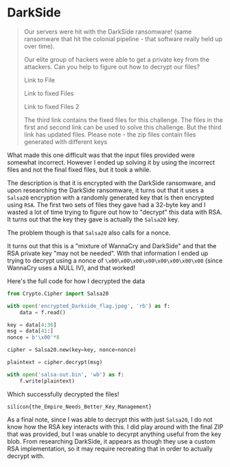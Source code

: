 # DarkSide

> Our servers were hit with the DarkSide ransomware! (same ransomware that hit the colonial pipeline - that software really held up over time).
> 
> Our elite group of hackers were able to get a private key from the attackers. Can you help to figure out how to decrypt our files?
> 
> Link to File
> 
> Link to fixed Files
> 
> Link to fixed Files 2
> 
> The third link contains the fixed files for this challenge. The files in the first and second link can be used to solve this challenge. But the third link has updated files. Please note - the zip files contain files generated with different keys

What made this one difficult was that the input files provided were somewhat incorrect. However I ended up solving it by using the incorrect files and not the final fixed files, but it took a while.

The description is that it is encrypted with the DarkSide ransomware, and upon researching the DarkSide ransomware, it turns out that it uses a `Salsa20` encryption with a randomly generated key that is then encrypted using `RSA`. The first two sets of files they gave had a 32-byte key and I wasted a lot of time trying to figure out how to "decrypt" this data with RSA. It turns out that the key they gave is actually the `Salsa20` key.

The problem though is that `Salsa20` also calls for a nonce.

It turns out that this is a "mixture of WannaCry and DarkSide" and that the RSA private key "may not be needed". With that information I ended up trying to decrypt using a nonce of `\x00\x00\x00\x00\x00\x00\x00\x00` (since WannaCry uses a NULL IV), and that worked!

Here's the full code for how I decrypted the data

```python
from Crypto.Cipher import Salsa20

with open('encrypted_Darkside_flag.jpeg', 'rb') as f:
    data = f.read()

key = data[4:36]
msg = data[41:]
nonce = b'\x00'*8

cipher = Salsa20.new(key=key, nonce=nonce)

plaintext = cipher.decrypt(msg)

with open('salsa-out.bin', 'wb') as f:
	f.write(plaintext)
```

Which successfully decrypted the files!

```
silicon{the_Empire_Needs_Better_Key_Management}
```

As a final note, since I was able to decrypt this with just `Salsa20`, I do not know how the RSA key interacts with this. I did play around with the final ZIP that was provided, but I was unable to decyrpt anything useful from the key blob. From researching DarkSide, it appears as though they use a custom RSA implementation, so it may require recreating that in order to actually decrypt with.
